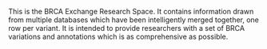 This is the BRCA Exchange Research Space. It contains information drawn from multiple databases which have been intelligently merged together, one row per variant. It is intended to provide researchers with a set of BRCA variations and annotations which is as comprehensive as possible.
